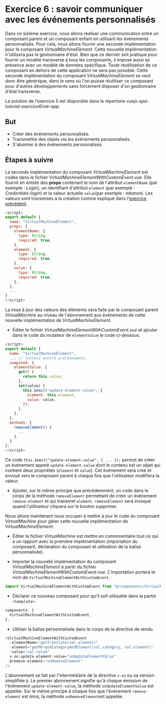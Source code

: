 # Exercice 6 : savoir communiquer avec les événements personnalisés 

Dans ce sixième exercice, nous allons réaliser une communication entre un composant parent et un composant enfant en utilisant les événements personnalisés. Pour cela, nous allons fournir une seconde implémentation pour le composant *VirtualMachineElement*. Cette nouvelle implémentation n'utilisera pas le gestionnaire d'état. Bien que ce dernier soit pratique pour fournir un modèle transverse à tous les composants, il impose aussi sa présence avec un modèle de données spécifique. Toute réutilisation de ce composant en dehors de cette application ne sera pas possible. Cette seconde implémentation du composant *VirtualMachineElement* se veut donc être générique, dans le sens où l'on puisse réutiliser ce composant pour d'autres développements sans forcément disposer d'un gestionnaire d'état transverse.

La solution de l'exercice 5 est disponible dans le répertoire _vuejs-spa-tutorial-exercice6/vie-app_.

## But

* Créer des événements personnalisés.
* Transmettre des objets via les événements personnalisés.
* S'abonner à des événements personnalisés.

## Étapes à suivre

La seconde implémentation du composant *VirtualMachineElement* est codée dans le fichier _VirtualMachineElementWithCustomEvent.vue_. Elle fournit en entrée des **props** contenant le nom de l'attribut `elementName` (par exemple : _Login_), un identifiant d'attribut `element` (par exemple : _Credentials-login_) et la valeur actuelle `value`(par exemple : _mbaron_). Les valeurs sont transmises à la création comme expliqué dans l'[exercice précédent](../vuejs-spa-tutorial-exercice5/README.md). 

```javascript
<script>
export default {
  name: "VirtualMachineElement",
  props: {
    elementName: {
      type: String,
      required: true,
    },
    element: {
      type: String,
      required: true,
    },
    value: {
      type: String,
      required: true,
    },
  },
  ...
}
</script>
```

La mise à jour des valeurs des éléments sera faite par le composant parent *VirtualMachine* au niveau de l'abonnement aux événements de cette nouvelle implémentation de *VirtualMachineElement*.

* Éditer le fichier _VirtualMachineElementWithCustomEvent.vue_ et ajouter dans le code du mutateur de `elementValue` le code ci-dessous.

```javascript
<script>
export default {
  name: "VirtualMachineElement",
  ... // Contenu montré précédemment.
  computed: {
    elementValue: {
      get() {
        return this.value;
      },
      set(value) {
        this.$emit("update-element-value", {
          element: this.element,
          value: value,
        });
      },
    },
  },
  methods: {
    removeElement() {
      ...
    },
  }
};
</script>
```

Ce code `this.$emit("update-element-value", { ... });` permet de créer un événement appelé `update-element-value` dont le contenu est un objet qui contient deux propriétés (`element` et `value`). Cet événement sera créé et envoyé vers le composant parent à chaque fois que l'utilisateur modifiera la valeur.

* Ajouter, sur le même principe que précédemment, un code dans le corps de la méthode `removeElement` permettant de créer un événement `remove-element` et qui transmet `element`. `removeElement` sera invoqué quand l'utilisateur cliquera sur le bouton supprimer.

Nous allons maintenant nous occuper à mettre à jour le code du composant *VirtualMachine* pour gérer cette nouvelle implémentation de *VirtualMachineElement*.

* Éditer le fichier *VirtualMachine* est mettre en commmentaire tout ce qui a un rapport avec la première implémentation (importation du composant, déclaration du composant et utilisation de la balise personnalisée).

* Importer la nouvelle implémentation du composant *VirtualMachineElement* à partir du fichier _VirtualMachineElementWithCustomEvent.vue_. L'importation portera le nom de `VirtualMachineElementWithCustomEvent`.

```javascript
import VirtualMachineElementWithCustomEvent from "@/components/VirtualMachineElementWithCustomEvent.vue";
```

* Déclarer ce nouveau composant pour qu'il soit utilisable dans la partie `<template>`.

```javascript
components: {
  VirtualMachineElementWithCustomEvent,
},
```

* Utiliser la balise personnalisée dans le corps de la directive de rendu.

```javascript
<VirtualMachineElementWithCustomEvent
  :elementName="getTranslate(val.element)"
  :element="getMergedCategoryAndElement(val.category, val.element)"
  :value="val.value"
  v-on:update-element-value="onUpdateElementValue"
  @remove-element="onRemoveElement"
/>
```

L'abonnement se fait par l'intermédiaire de la directive `v-on` ou sa version simplifiée `@`. Le premier abonnement signifie qu'à chaque émission de l'événement `update-element-value`, la méthode `onUpdateElementValue` est appelée. Sur le même principe à chaque fois que l'événement `remove-element` est émis, la méthode `onRemoveElement`est appelée.
